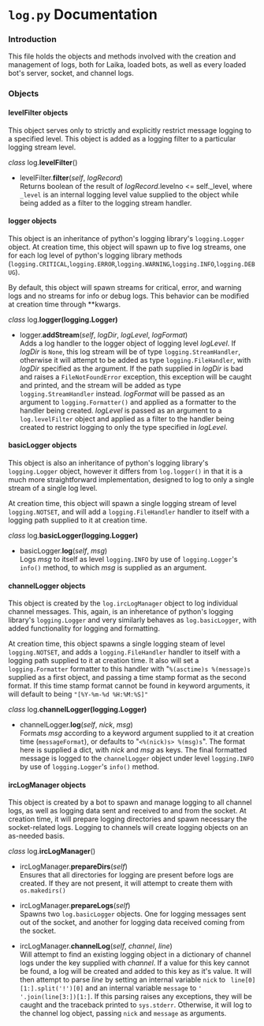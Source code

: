 # `log.py` Documentation

### Introduction
This file holds the objects and methods involved with the creation and management of logs, both for Laika, loaded bots, as well as every loaded bot's server, socket, and channel logs.

### Objects
#### levelFilter objects
This object serves only to strictly and explicitly restrict message logging to a specified level. This object is added as a logging filter to a particular logging stream level.

*class* log.**levelFilter**()

* levelFilter.**filter**(*self*, *logRecord*)<br>
Returns boolean of the result of *logRecord*.levelno <= self._level, where `_level` is an internal logging level value supplied to the object while being added as a filter to the logging stream handler.

#### logger objects
This object is an inheritance of python's logging library's `logging.Logger` object. At creation time, this object will spawn up to five log streams, one for each log level of python's logging library methods (`logging.CRITICAL`,`logging.ERROR`,`logging.WARNING`,`logging.INFO`,`logging.DEBUG`).

By default, this object will spawn streams for critical, error, and warning logs and no streams for info or debug logs. This behavior can be modified at creation time through **kwargs.

*class* log.**logger(logging.Logger)**

* logger.**addStream**(*self*, *logDir*, *logLevel*, *logFormat*)<br>
Adds a log handler to the logger object of logging level *logLevel*. If *logDir* is `None`, this log stream will be of type `logging.StreamHandler`, otherwise it will attempt to be added as type `logging.FileHandler`, with *logDir* specified as the argument. If the path supplied in *logDir* is bad and raises a `FileNotFoundError` exception, this exception will be caught and printed, and the stream will be added as type `logging.StreamHandler` instead.
*logFormat* will be passed as an argument to `logging.Formatter()` and applied as a formatter to the handler being created. *logLevel* is passed as an argument to a `log.levelFilter` object and applied as a filter to the handler being created to restrict logging to only the type specified in *logLevel*.

#### basicLogger objects
This object is also an inheritance of python's logging library's `logging.Logger` object, however it differs from `log.logger()` in that it is a much more straightforward implementation, designed to log to only a single stream of a single log level.

At creation time, this object will spawn a single logging stream of level `logging.NOTSET`, and will add a `logging.FileHandler` handler to itself with a logging path supplied to it at creation time.

*class* log.**basicLogger(logging.Logger)**

* basicLogger.**log**(*self*, *msg*)<br>
Logs *msg* to itself as level `logging.INFO` by use of `logging.Logger`'s `info()` method, to which *msg* is supplied as an argument.

#### channelLogger objects
This object is created by the `log.ircLogManager` object to log individual channel messages. This, again, is an inheretance of python's logging library's `logging.Logger` and very similarly behaves as `log.basicLogger`, with added functionality for logging and formatting.

At creation time, this object spawns a single logging steam of level `logging.NOTSET`, and adds a `logging.FileHandler` handler to itself with a logging path supplied to it at creation time. It also will set a `logging.Formatter` formatter to this handler with "`%(asctime)s %(message)s` supplied as a first object, and passing a time stamp format as the second format. If this time stamp format cannot be found in keyword arguments, it will default to being `"[%Y-%m-%d %H:%M:%S]"`

*class* log.**channelLogger(logging.Logger)**

* channelLogger.**log**(*self*, *nick*, *msg*)<br>
Formats *msg* according to a keyword argument supplied to it at creation time (`messageFormat`), or defaults to "`<%(nick)s> %(msg)s`". The format here is supplied a dict, with *nick* and *msg* as keys. The final formatted message is logged to the `channelLogger` object under level `logging.INFO` by use of `logging.Logger`'s `info()` method.

#### ircLogManager objects
This object is created by a bot to spawn and manage logging to all channel logs, as well as logging data sent and received to and from the socket. At creation time, it will prepare logging directories and spawn necessary the socket-related logs. Logging to channels will create logging objects on an as-needed basis.

*class* log.**ircLogManager**()

* ircLogManager.**prepareDirs**(*self*)<br>
Ensures that all directories for logging are present before logs are created. If they are not present, it will attempt to create them with `os.makedirs()`


* ircLogManager.**prepareLogs**(*self*)<br>
Spawns two `log.basicLogger` objects. One for logging messages sent out of the socket, and another for logging data received coming from the socket.


* ircLogManager.**channelLog**(*self*, *channel*, *line*)<br>
Will attempt to find an existing logging object in a dictionary of channel logs under the key supplied with *channel*. If a value for this key cannot be found, a log will be created and added to this key as it's value. It will then attempt to parse *line* by setting an internal variable `nick` to ` line[0][1:].split('!')[0]` and an internal variable `message` to `' '.join(line[3:])[1:]`. If this parsing raises any exceptions, they will be caught and the traceback printed to `sys.stderr`. Otherwise, it will log to the channel log object, passing `nick` and `message` as arguments.